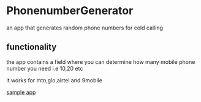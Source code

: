# PhonenumberGenerator
an app that generates random phone numbers for cold calling

## functionality
the app contains a field where you can determine how many mobile
phone number you need i.e 10,20 etc

it works for mtn,glo,airtel and 9mobile

[sample app](https://drive.google.com/file/d/1IrMn638bpwZD4NyU_kLueYiPxVHI0AtZ/view?usp=drivesdk)
